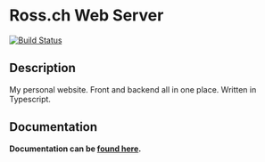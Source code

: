 # Ross.ch Web Server

[![Build Status](https://travis-ci.org/Chadsr/ross.ch.svg?branch=master)](https://travis-ci.org/Chadsr/ross.ch)

## Description

My personal website. Front and backend all in one place. Written in Typescript.

## Documentation

**Documentation can be [found here](https://chadsr.github.io/ross.ch/code).**
